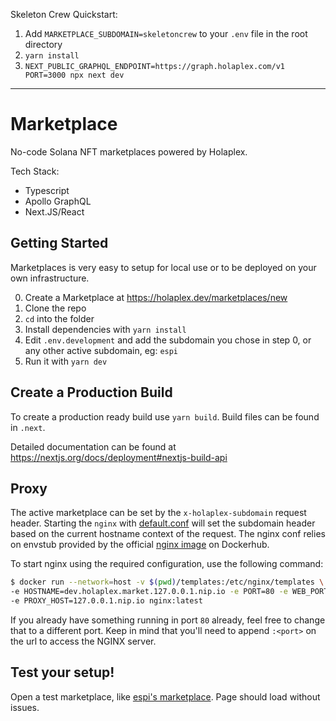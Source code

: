 Skeleton Crew Quickstart:

1. Add `MARKETPLACE_SUBDOMAIN=skeletoncrew` to your `.env` file in the root directory
2. `yarn install`
3. `NEXT_PUBLIC_GRAPHQL_ENDPOINT=https://graph.holaplex.com/v1 PORT=3000 npx next dev`

----

# Marketplace

No-code Solana NFT marketplaces powered by Holaplex.

Tech Stack:

- Typescript
- Apollo GraphQL
- Next.JS/React

## Getting Started

Marketplaces is very easy to setup for local use or to be deployed on your own infrastructure. 

0. Create a Marketplace at https://holaplex.dev/marketplaces/new
1. Clone the repo
2. `cd` into the folder
3. Install dependencies with `yarn install`
4. Edit `.env.development` and add the subdomain you chose in step 0, or any other active subdomain, eg: `espi`
5. Run it with `yarn dev`

## Create a Production Build 

To create a production ready build use `yarn build`. Build files can be found in `.next`.

Detailed documentation can be found at https://nextjs.org/docs/deployment#nextjs-build-api

## Proxy

The active marketplace can be set by the `x-holaplex-subdomain` request header. Starting the `nginx` with [default.conf](/main/templates/default.conf.template) will set the subdomain header based on the current hostname context of the request.
The nginx conf relies on envstub provided by the official [nginx image](https://hub.docker.com/_/nginx) on Dockerhub.

To start nginx using the required configuration, use the following command:

```bash
$ docker run --network=host -v $(pwd)/templates:/etc/nginx/templates \
-e HOSTNAME=dev.holaplex.market.127.0.0.1.nip.io -e PORT=80 -e WEB_PORT=3000 \
-e PROXY_HOST=127.0.0.1.nip.io nginx:latest
```

If you already have something running in port `80` already, feel free to change that to a different port. Keep in mind that you'll need to append `:<port>` on the url to access the NGINX server.

## Test your setup!

Open a test marketplace, like [espi's marketplace](http://espi.dev.holaplex.market.127.0.0.1.nip.io).
Page should load without issues.
